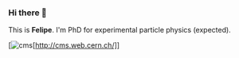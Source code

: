 ### Hi there 👋

This is **Felipe**. I'm PhD for experimental particle physics (expected).


[![cms](https://img.shields.io/badge/EXPERIMENT-CMS-red?style=flat-square)[http://cms.web.cern.ch/]]


<!--
**ftorresd/ftorresd** is a ✨ _special_ ✨ repository because its `README.md` (this file) appears on your GitHub profile.

Here are some ideas to get you started:

- 🔭 I’m currently working on ...
- 🌱 I’m currently learning ...
- 👯 I’m looking to collaborate on ...
- 🤔 I’m looking for help with ...
- 💬 Ask me about ...
- 📫 How to reach me: ...
- 😄 Pronouns: ...
- ⚡ Fun fact: ...
-->
